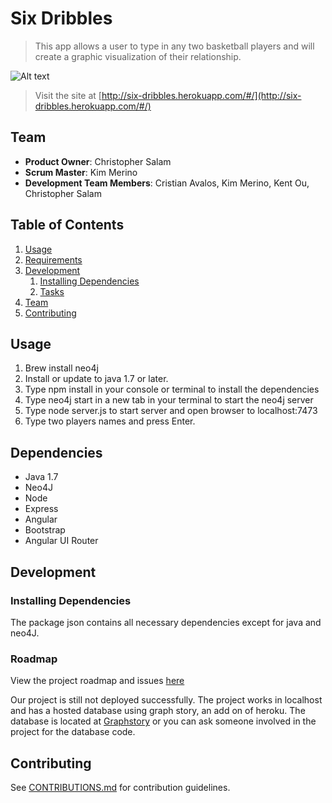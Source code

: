 # Six Dribbles
> This app allows a user to type in any two basketball players and will create a graphic visualization of their relationship.

![Alt text](https://github.com/dafabulousteach/sixdribbles/blob/master/screenShot.png)

> Visit the site at [http://six-dribbles.herokuapp.com/#/](http://six-dribbles.herokuapp.com/#/)

## Team

  - __Product Owner__: Christopher Salam
  - __Scrum Master__: Kim Merino
  - __Development Team Members__: Cristian Avalos, Kim Merino, Kent Ou, Christopher Salam

## Table of Contents

1. [Usage](#Usage)
2. [Requirements](#requirements)
3. [Development](#development)
    1. [Installing Dependencies](#installing-dependencies)
    2. [Tasks](#tasks)
4. [Team](#team)
5. [Contributing](#contributing)

## Usage

1. Brew install neo4j
2. Install or update to java 1.7 or later.
2. Type npm install in your console or terminal to install the dependencies
3. Type neo4j start in a new tab in your terminal to start the neo4j server
4. Type node server.js to start server and open browser to localhost:7473
5. Type two players names and press Enter.

## Dependencies

- Java 1.7
- Neo4J
- Node
- Express
- Angular
- Bootstrap
- Angular UI Router

## Development

### Installing Dependencies

The package json contains all necessary dependencies except for java and neo4J.

### Roadmap

View the project roadmap and issues [here](https://github.com/upstanding-biome/sixdegrees/issues)

Our project is still not deployed successfully.
The project works in localhost and has a hosted database using graph story, an add on of heroku. The database is located at [Graphstory](https://neo-55cb99b18376e-364459c455.do-stories.graphstory.com:7473/browser/) or you can ask someone involved in the project for the database code.

## Contributing

See [CONTRIBUTIONS.md](/docs/CONTRIBUTIONS.md) for contribution guidelines.